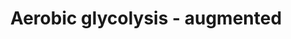 ---
annotations:
- id: PW:0000025
  parent: classic metabolic pathway
  type: Pathway Ontology
  value: glycolysis/gluconeogenesis pathway
- id: PW:0000605
  parent: disease pathway
  type: Pathway Ontology
  value: cancer pathway
- id: PW:0000641
  parent: regulatory pathway
  type: Pathway Ontology
  value: gluconeogenesis pathway
authors:
- KJanssen
- Egonw
- AlexanderPico
- DeSl
- MaintBot
- L Dupuis
- Eweitz
- Finterly
- Khanspers
- Ash iyer
citedin: ''
communities: []
description: 'Glycolysis is the metabolic pathway that converts glucose C6H12O6, into
  pyruvate, CH3COCOO- and H+. The free energy released in this process is used to
  form the ATP and NADH. This pathway was made during a research project at the UMCG,
  concerning changed glycolytic fluxes during the Warburg Effect. It is an extended
  version of the glycolysis pathway (WP534), and is descriptive of the content that
  is provided in the computer model of the corresponding supplement, and the article
  of [https://www.ncbi.nlm.nih.gov/pubmed/25009227 Shestov et al., 2014]. Note that
  for the purposes of this WikiPathways model, the passive transport of oxygen and
  lactic acid into the cell is depicted using dashed arrows, which may differ from
  the original computer model.   This pathway was uploaded to provide a high resolution
  version to readers of the thesis. Description and pathway adapted from [https://www.wikipathways.org/index.php/Pathway:WP534]
  Referred article: [https://www.ncbi.nlm.nih.gov/pubmed/25009227 Shestov et al.,
  2014]'
last-edited: 2024-04-12
ndex: null
organisms:
- Homo sapiens
redirect_from:
- /index.php/Pathway:WP4628
- /instance/WP4628
- /instance/WP4628_r129408
revision: r129408
schema-jsonld:
- '@context': https://schema.org/
  '@id': https://wikipathways.github.io/pathways/WP4628.html
  '@type': Dataset
  creator:
    '@type': Organization
    name: WikiPathways
  description: 'Glycolysis is the metabolic pathway that converts glucose C6H12O6,
    into pyruvate, CH3COCOO- and H+. The free energy released in this process is used
    to form the ATP and NADH. This pathway was made during a research project at the
    UMCG, concerning changed glycolytic fluxes during the Warburg Effect. It is an
    extended version of the glycolysis pathway (WP534), and is descriptive of the
    content that is provided in the computer model of the corresponding supplement,
    and the article of [https://www.ncbi.nlm.nih.gov/pubmed/25009227 Shestov et al.,
    2014]. Note that for the purposes of this WikiPathways model, the passive transport
    of oxygen and lactic acid into the cell is depicted using dashed arrows, which
    may differ from the original computer model.   This pathway was uploaded to provide
    a high resolution version to readers of the thesis. Description and pathway adapted
    from [https://www.wikipathways.org/index.php/Pathway:WP534] Referred article:
    [https://www.ncbi.nlm.nih.gov/pubmed/25009227 Shestov et al., 2014]'
  keywords:
  - ADP
  - AK
  - ALD
  - AMP
  - ATP
  - BPG
  - CK
  - CR
  - DHAP
  - ENO
  - F26BP
  - F6P
  - FBP
  - G6P
  - G6PDH
  - GAP
  - GAPDH
  - GHMT
  - GLU
  - GLUT
  - GLUe
  - GLY
  - GPI
  - GPT
  - H
  - H2O
  - HK
  - LAC
  - LACe
  - LDH
  - NAD
  - NADH
  - O2
  - O2e
  - P
  - PCR
  - PEP
  - PFK
  - PGK
  - PGM
  - PK
  - PYR
  - SER
  - TPI
  - _2PG
  - _3PG
  license: CC0
  name: Aerobic glycolysis - augmented
seo: CreativeWork
title: Aerobic glycolysis - augmented
wpid: WP4628
---